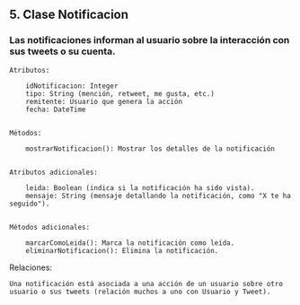 ## 5. Clase Notificacion

### Las notificaciones informan al usuario sobre la interacción con sus tweets o su cuenta.

    Atributos:

        idNotificacion: Integer
        tipo: String (mención, retweet, me gusta, etc.)
        remitente: Usuario que genera la acción
        fecha: DateTime


    Métodos:

        mostrarNotificacion(): Mostrar los detalles de la notificación


    Atributos adicionales:

        leida: Boolean (indica si la notificación ha sido vista).
        mensaje: String (mensaje detallando la notificación, como "X te ha seguido").


    Métodos adicionales:

        marcarComoLeida(): Marca la notificación como leída.
        eliminarNotificacion(): Elimina la notificación.


Relaciones:

    Una notificación está asociada a una acción de un usuario sobre otro usuario o sus tweets (relación muchos a uno con Usuario y Tweet).
